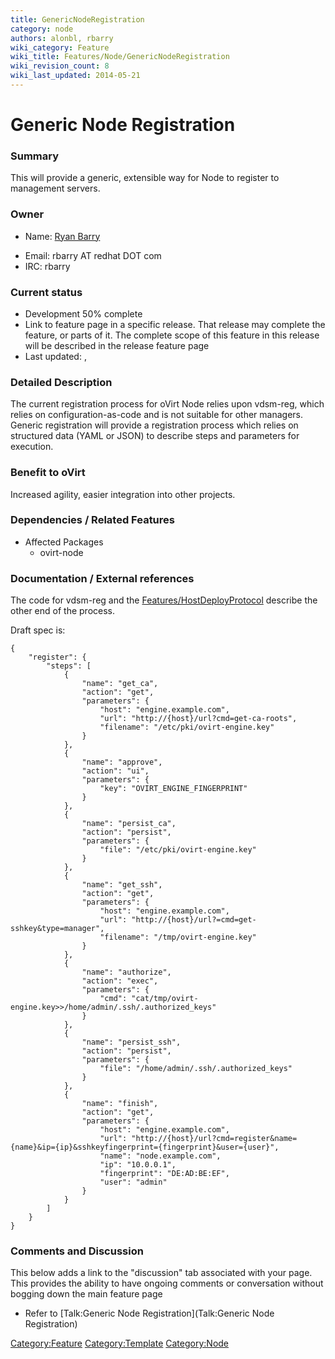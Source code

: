 ```yaml
---
title: GenericNodeRegistration
category: node
authors: alonbl, rbarry
wiki_category: Feature
wiki_title: Features/Node/GenericNodeRegistration
wiki_revision_count: 8
wiki_last_updated: 2014-05-21
---
```


# Generic Node Registration

### Summary

This will provide a generic, extensible way for Node to register to management servers.

### Owner

*   Name: [ Ryan Barry](User:rbarry)

<!-- -->

*   Email: rbarry AT redhat DOT com
*   IRC: rbarry

### Current status

*   Development 50% complete
*   Link to feature page in a specific release. That release may complete the feature, or parts of it. The complete scope of this feature in this release will be described in the release feature page
*   Last updated: ,

### Detailed Description

The current registration process for oVirt Node relies upon vdsm-reg, which relies on configuration-as-code and is not suitable for other managers. Generic registration will provide a registration process which relies on structured data (YAML or JSON) to describe steps and parameters for execution.

### Benefit to oVirt

Increased agility, easier integration into other projects.

### Dependencies / Related Features

*   Affected Packages
    -   ovirt-node

### Documentation / External references

The code for vdsm-reg and the [Features/HostDeployProtocol](Features/HostDeployProtocol) describe the other end of the process.

Draft spec is:

    {
        "register": {
            "steps": [ 
                {
                    "name": "get_ca",
                    "action": "get",
                    "parameters": {
                        "host": "engine.example.com",
                        "url": "http://{host}/url?cmd=get-ca-roots",
                        "filename": "/etc/pki/ovirt-engine.key"
                    }
                },
                {
                    "name": "approve",
                    "action": "ui",
                    "parameters": {
                        "key": "OVIRT_ENGINE_FINGERPRINT"
                    }
                },
                {
                    "name": "persist_ca",
                    "action": "persist",
                    "parameters": {
                        "file": "/etc/pki/ovirt-engine.key"
                    }
                },
                {
                    "name": "get_ssh",
                    "action": "get",
                    "parameters": {
                        "host": "engine.example.com",
                        "url": "http://{host}/url?=cmd=get-sshkey&type=manager",
                        "filename": "/tmp/ovirt-engine.key"
                    }
                },
                {
                    "name": "authorize",
                    "action": "exec",
                    "parameters": {
                        "cmd": "cat/tmp/ovirt-engine.key>>/home/admin/.ssh/.authorized_keys"
                    }
                },
                {
                    "name": "persist_ssh",
                    "action": "persist",
                    "parameters": {
                        "file": "/home/admin/.ssh/.authorized_keys"
                    }
                },
                {
                    "name": "finish",
                    "action": "get",
                    "parameters": {
                        "host": "engine.example.com",
                        "url": "http://{host}/url?cmd=register&name={name}&ip={ip}&sshkeyfingerprint={fingerprint}&user={user}",
                        "name": "node.example.com",
                        "ip": "10.0.0.1",
                        "fingerprint": "DE:AD:BE:EF",
                        "user": "admin"
                    }
                }
            ]
        }
    }

### Comments and Discussion

This below adds a link to the "discussion" tab associated with your page. This provides the ability to have ongoing comments or conversation without bogging down the main feature page

*   Refer to [Talk:Generic Node Registration](Talk:Generic Node Registration)

<Category:Feature> <Category:Template> <Category:Node>
